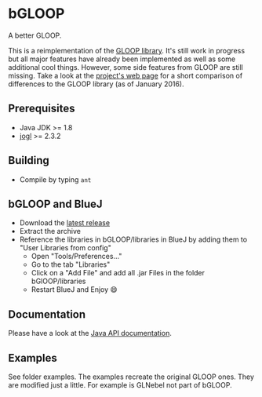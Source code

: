 # bGLOOP
A better GLOOP.

This is a reimplementation of the [GLOOP library](http://www.brd.nrw.de/lerntreffs/informatik/structure/material/sek2/einfuehrungen/gloop.php).
It's still work in progress but all major features have already been implemented as well as some additional
cool things. However, some side features from GLOOP are still missing.
Take a look at the [project's web page](http://trent2.github.io/bGLOOP) for a short comparison of differences to
the GLOOP library (as of January 2016).

## Prerequisites
* Java JDK >= 1.8
* [jogl](http://www.jogamp.org) >= 2.3.2

## Building
* Compile by typing <code>ant</code>

## bGLOOP and BlueJ

* Download the [latest release](https://github.com/mikebarkmin/bGLOOP/releases)
* Extract the archive
* Reference the libraries in bGLOOP/libraries in BlueJ by adding them to "User Libraries from config"
  * Open "Tools/Preferences..."
  * Go to the tab "Libraries"
  * Click on a "Add File" and add all .jar Files in the folder bGlOOP/libraries
  * Restart BlueJ and Enjoy :smile:

## Documentation
Please have a look at the [Java API documentation](http://trent2.github.io/bGLOOP/apidocs).

## Examples

See folder examples. The examples recreate the original GLOOP ones. They are modified just a little. For example is GLNebel not part of bGLOOP.
